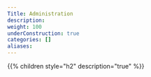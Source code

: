 ```yaml
---
Title: Administration
description:
weight: 100
underConstruction: true
categories: []
aliases:
---
```


{{% children style="h2" description="true" %}}
